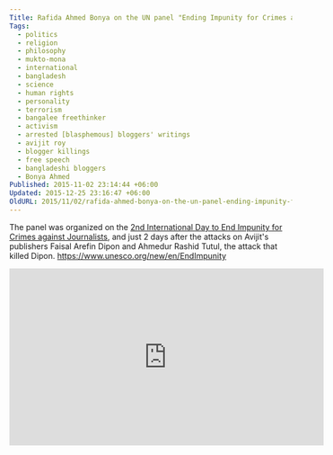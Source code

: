 ```yaml
---
Title: Rafida Ahmed Bonya on the UN panel "Ending Impunity for Crimes against Journalists
Tags:
  - politics
  - religion
  - philosophy
  - mukto-mona
  - international
  - bangladesh
  - science
  - human rights
  - personality
  - terrorism
  - bangalee freethinker
  - activism
  - arrested [blasphemous] bloggers' writings
  - avijit roy
  - blogger killings
  - free speech
  - bangladeshi bloggers
  - Bonya Ahmed
Published: 2015-11-02 23:14:44 +06:00
Updated: 2015-12-25 23:16:47 +06:00
OldURL: 2015/11/02/rafida-ahmed-bonya-on-the-un-panel-ending-impunity-for-crimes-against-journalists-2/
---
```


The panel was organized on the <a href="https://www.un.org/en/events/journalists/">2nd International Day to End Impunity for Crimes against Journalists</a>, and just 2 days after the attacks on Avijit's publishers Faisal Arefin Dipon and Ahmedur Rashid Tutul, the attack that killed Dipon. https://www.unesco.org/new/en/EndImpunity

<iframe width="560" height="315" src="https://www.youtube.com/embed/io-AYJRgfxc" frameborder="0" allowfullscreen></iframe>
